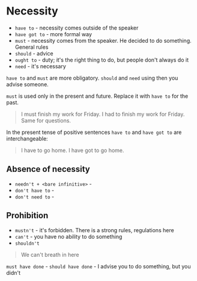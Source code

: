 # Necessity

- `have to` - necessity comes outside of the speaker
- `have got to` - more formal way  
- `must` - necessity comes from the speaker. He decided to do something. General rules
- `should` - advice
- `ought to` - duty; it's the right thing to do, but people don't always do it
- `need` - it's necessary

`have to` and `must` are more obligatory.
`should` and `need` using then you advise someone.

`must` is used only in the present and future. Replace it with `have to` for the past.
> I must finish my work for Friday.
> I had to finish my work for Friday.
Same for questions.

In the present tense of positive sentences `have to` and `have got to` are interchangeable:
> I have to go home.
> I have got to go home.

## Absence of necessity
- `needn't + <bare infinitive>` - 
- `don't have to` - 
- `don't need to` -

> 

## Prohibition
- `mustn't` - it's forbidden. There is a strong rules, regulations here
- `can't` - you have no ability to do something
- `shouldn't`

> We can't breath in here


`must have done` - 
`should have done` - I advise you to do something, but you didn't